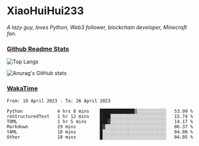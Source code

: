 # XiaoHuiHui233

*A lazy guy, loves Python, Web3 follower, blockchain developer, Minecraft fan.*

### [Github Readme Stats](https://github.com/anuraghazra/github-readme-stats)

![Top Langs](https://github-readme-stats.vercel.app/api/top-langs/?username=XiaoHuiHui233&layout=compact&theme=github_dark)

![Anurag's GitHub stats](https://github-readme-stats.vercel.app/api?username=XiaoHuiHui233&show_icons=true&theme=github_dark)

### [WakaTime](https://wakatime.com)

<!--START_SECTION:waka-->

```text
From: 19 April 2023 - To: 26 April 2023

Python             4 hrs 8 mins    █████████████▒░░░░░░░░░░░   53.99 %
reStructuredText   1 hr 12 mins    ████░░░░░░░░░░░░░░░░░░░░░   15.74 %
TOML               1 hr 5 mins     ███▓░░░░░░░░░░░░░░░░░░░░░   14.17 %
Markdown           29 mins         █▓░░░░░░░░░░░░░░░░░░░░░░░   06.37 %
YAML               18 mins         █░░░░░░░░░░░░░░░░░░░░░░░░   04.08 %
Other              18 mins         █░░░░░░░░░░░░░░░░░░░░░░░░   04.05 %
```

<!--END_SECTION:waka-->
